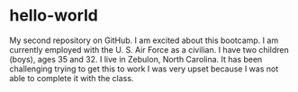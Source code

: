 # hello-world
My second repository on GitHub.
I am excited about this bootcamp.
I am currently employed with the U. S. Air Force as a civilian.
I have two children (boys), ages 35 and 32.
I live in Zebulon, North Carolina.
It has been challenging trying to get this to work
I was very upset because I was not able to complete it with the class.